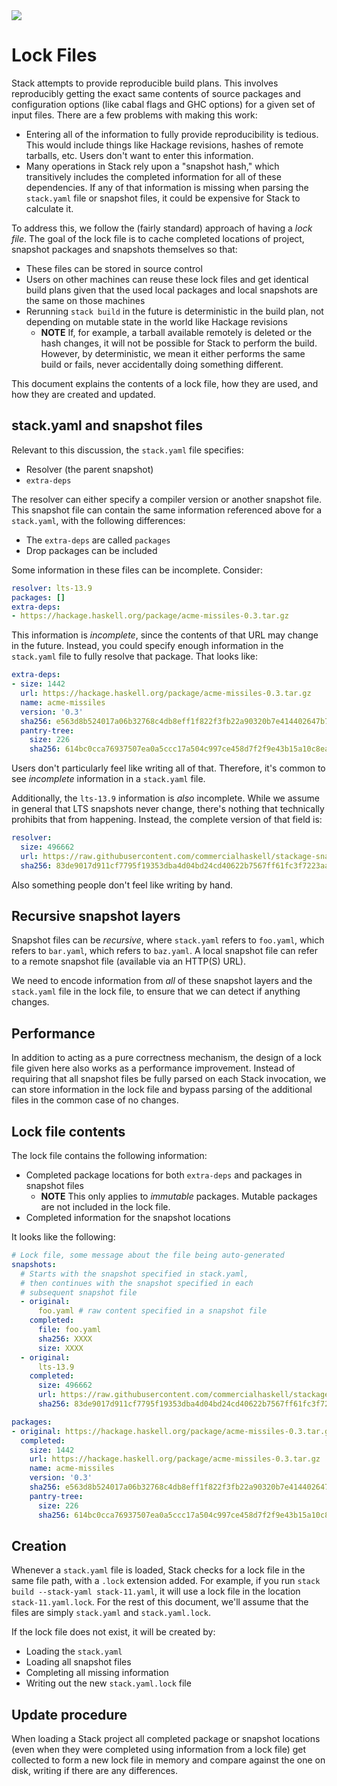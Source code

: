 <div class="hidden-warning"><a href="https://docs.haskellstack.org/"><img src="https://cdn.jsdelivr.net/gh/commercialhaskell/stack/doc/img/hidden-warning.svg"></a></div>

# Lock Files

Stack attempts to provide reproducible build plans. This involves
reproducibly getting the exact same contents of source packages and
configuration options (like cabal flags and GHC options) for a given
set of input files. There are a few problems with making this work:

* Entering all of the information to fully provide reproducibility is
  tedious. This would include things like Hackage revisions, hashes of
  remote tarballs, etc. Users don't want to enter this information.
* Many operations in Stack rely upon a "snapshot hash," which
  transitively includes the completed information for all of these
  dependencies. If any of that information is missing when parsing the
  `stack.yaml` file or snapshot files, it could be expensive for Stack
  to calculate it.

To address this, we follow the (fairly standard) approach of having a
_lock file_. The goal of the lock file is to cache completed
locations of project, snapshot packages and snapshots themselves so that:

* These files can be stored in source control
* Users on other machines can reuse these lock files and get identical
  build plans given that the used local packages and local snapshots are
  the same on those machines
* Rerunning `stack build` in the future is deterministic in the build
  plan, not depending on mutable state in the world like Hackage
  revisions
    * **NOTE** If, for example, a tarball available remotely is
      deleted or the hash changes, it will not be possible for Stack
      to perform the build. However, by deterministic, we mean it
      either performs the same build or fails, never accidentally
      doing something different.

This document explains the contents of a lock file, how they are used,
and how they are created and updated.

## stack.yaml and snapshot files

Relevant to this discussion, the `stack.yaml` file specifies:

* Resolver (the parent snapshot)
* `extra-deps`

The resolver can either specify a compiler version or another snapshot
file. This snapshot file can contain the same information referenced
above for a `stack.yaml`, with the following differences:

* The `extra-deps` are called `packages`
* Drop packages can be included

Some information in these files can be incomplete. Consider:

```yaml
resolver: lts-13.9
packages: []
extra-deps:
- https://hackage.haskell.org/package/acme-missiles-0.3.tar.gz
```

This information is _incomplete_, since the contents of that URL may
change in the future. Instead, you could specify enough information in
the `stack.yaml` file to fully resolve that package. That looks like:

```yaml
extra-deps:
- size: 1442
  url: https://hackage.haskell.org/package/acme-missiles-0.3.tar.gz
  name: acme-missiles
  version: '0.3'
  sha256: e563d8b524017a06b32768c4db8eff1f822f3fb22a90320b7e414402647b735b
  pantry-tree:
    size: 226
    sha256: 614bc0cca76937507ea0a5ccc17a504c997ce458d7f2f9e43b15a10c8eaeb033
```

Users don't particularly feel like writing all of that. Therefore,
it's common to see _incomplete_ information in a `stack.yaml` file.

Additionally, the `lts-13.9` information is _also_ incomplete. While
we assume in general that LTS snapshots never change, there's nothing
that technically prohibits that from happening. Instead, the complete
version of that field is:

```yaml
resolver:
  size: 496662
  url: https://raw.githubusercontent.com/commercialhaskell/stackage-snapshots/master/lts/13/9.yaml
  sha256: 83de9017d911cf7795f19353dba4d04bd24cd40622b7567ff61fc3f7223aa3ea
```

Also something people don't feel like writing by hand.

## Recursive snapshot layers

Snapshot files can be _recursive_, where `stack.yaml` refers to
`foo.yaml`, which refers to `bar.yaml`, which refers to `baz.yaml`. A
local snapshot file can refer to a remote snapshot file (available via
an HTTP(S) URL).

We need to encode information from _all_ of these snapshot layers and
the `stack.yaml` file in the lock file, to ensure that we can detect
if anything changes.

## Performance

In addition to acting as a pure correctness mechanism, the design of a
lock file given here also works as a performance improvement. Instead
of requiring that all snapshot files be fully parsed on each Stack
invocation, we can store information in the lock file and bypass
parsing of the additional files in the common case of no changes.

## Lock file contents

The lock file contains the following information:

* Completed package locations for both `extra-deps` and packages in
  snapshot files
    * **NOTE** This only applies to _immutable_ packages. Mutable
      packages are not included in the lock file.
* Completed information for the snapshot locations

It looks like the following:

```yaml
# Lock file, some message about the file being auto-generated
snapshots:
  # Starts with the snapshot specified in stack.yaml,
  # then continues with the snapshot specified in each
  # subsequent snapshot file
  - original:
      foo.yaml # raw content specified in a snapshot file
    completed:
      file: foo.yaml
      sha256: XXXX
      size: XXXX
  - original:
      lts-13.9
    completed:
      size: 496662
      url: https://raw.githubusercontent.com/commercialhaskell/stackage-snapshots/master/lts/13/9.yaml
      sha256: 83de9017d911cf7795f19353dba4d04bd24cd40622b7567ff61fc3f7223aa3ea

packages:
- original: https://hackage.haskell.org/package/acme-missiles-0.3.tar.gz
  completed:
    size: 1442
    url: https://hackage.haskell.org/package/acme-missiles-0.3.tar.gz
    name: acme-missiles
    version: '0.3'
    sha256: e563d8b524017a06b32768c4db8eff1f822f3fb22a90320b7e414402647b735b
    pantry-tree:
      size: 226
      sha256: 614bc0cca76937507ea0a5ccc17a504c997ce458d7f2f9e43b15a10c8eaeb033
```

## Creation

Whenever a `stack.yaml` file is loaded, Stack checks for a lock file
in the same file path, with a `.lock` extension added. For example, if
you run `stack build --stack-yaml stack-11.yaml`, it will use a lock
file in the location `stack-11.yaml.lock`. For the rest of this
document, we'll assume that the files are simply `stack.yaml` and
`stack.yaml.lock`.

If the lock file does not exist, it will be created by:

* Loading the `stack.yaml`
* Loading all snapshot files
* Completing all missing information
* Writing out the new `stack.yaml.lock` file

## Update procedure

When loading a Stack project all completed package or snapshot locations
(even when they were completed using information from a lock file) get
collected to form a new lock file in memory and compare against the one
on disk, writing if there are any differences.
